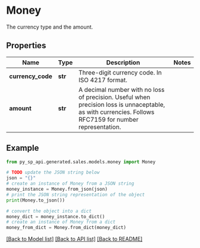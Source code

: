 # Money

The currency type and the amount.

## Properties

Name | Type | Description | Notes
------------ | ------------- | ------------- | -------------
**currency_code** | **str** | Three-digit currency code. In ISO 4217 format. | 
**amount** | **str** | A decimal number with no loss of precision. Useful when precision loss is unnaceptable, as with currencies. Follows RFC7159 for number representation. | 

## Example

```python
from py_sp_api.generated.sales.models.money import Money

# TODO update the JSON string below
json = "{}"
# create an instance of Money from a JSON string
money_instance = Money.from_json(json)
# print the JSON string representation of the object
print(Money.to_json())

# convert the object into a dict
money_dict = money_instance.to_dict()
# create an instance of Money from a dict
money_from_dict = Money.from_dict(money_dict)
```
[[Back to Model list]](../README.md#documentation-for-models) [[Back to API list]](../README.md#documentation-for-api-endpoints) [[Back to README]](../README.md)


